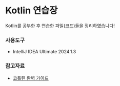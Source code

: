 # Kotlin 연습장
Kotlin를 공부한 후 연습한 파일(코드)들을 정리하였습니다!
### 사용도구
+ IntelliJ IDEA Ultimate 2024.1.3
### 참고자료 
+ [코틀린 완벽 가이드](https://www.aladin.co.kr/shop/wproduct.aspx?ItemId=289792512)